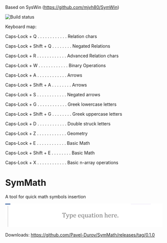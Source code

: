 Based on SysWin (https://github.com/mjvh80/SymWin)

![Build status](https://ci.appveyor.com/api/projects/status/3hmimce85mr25u83?svg=true)


Keyboard map:

Caps-Lock + Q . . . . . . . . . . . . Relation chars

Caps-Lock + Shift + Q . . . . . . . . Negated Relations

Caps-Lock + R . . . . . . . . . . . . Advanced Relation chars

Caps-Lock + W . . . . . . . . . . . . Binary Operations

Caps-Lock + A . . . . . . . . . . . . Arrows

Caps-Lock + Shift + A . . . . . . . . Arrows

Caps-Lock + S . . . . . . . . . . . . Negated arrows

Caps-Lock + G . . . . . . . . . . . . Greek lowercase letters

Caps-Lock + Shift + G . . . . . . . . Greek uppercase letters

Caps-Lock + D . . . . . . . . . . . . Double struck letters

Caps-Lock + Z . . . . . . . . . . . . Geometry 

Caps-Lock + E . . . . . . . . . . . . Basic Math 

Caps-Lock + Shift + E . . . . . . . . Basic Math 

Caps-Lock + X . . . . . . . . . . . . Basic n-array operations


# SymMath
A tool for quick math symbols insertion

![screenshot](screencast.gif)


Downloads: https://github.com/Pavel-Durov/SymMath/releases/tag/0.1.0
